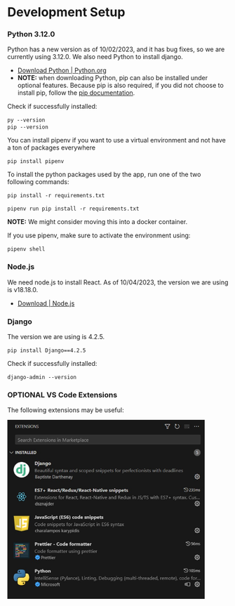 # Development Setup
### Python 3.12.0
Python has a new version as of 10/02/2023, and it has bug fixes, so we are currently using 3.12.0.  We also need Python to install django.
* [Download Python | Python.org](https://www.python.org/downloads/)
* **NOTE:** when downloading Python, pip can also be installed under optional features. Because pip is also required, if you did not choose to install pip, follow the [pip documentation](https://pip.pypa.io/en/stable/installation/).

Check if successfully installed:
```
py --version
pip --version
```

You can install pipenv if you want to use a virtual environment and not have a ton of packages everywhere
```
pip install pipenv
```

To install the python packages used by the app, run one of the two following commands:
```
pip install -r requirements.txt
```
```
pipenv run pip install -r requirements.txt
```
**NOTE:** We might consider moving this into a docker container.

If you use pipenv, make sure to activate the environment using:
```
pipenv shell
```

### Node.js
We need node.js to install React. As of 10/04/2023, the version we are using is v18.18.0.
* [Download | Node.js](https://nodejs.org/en/download)

### Django
The version we are using is 4.2.5.
```
pip install Django==4.2.5
```


Check if successfully installed:
```
django-admin --version
```

### OPTIONAL VS Code Extensions
The following extensions may be useful:

<img src="images/extensions.jpg" alt="drawing" width="450"/>
